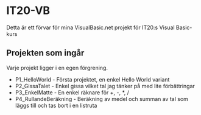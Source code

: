 # IT20-VB 

Detta är ett förvar för mina VisualBasic.net projekt för IT20:s Visual Basic-kurs

## Projekten som ingår

Varje projekt ligger i en egen förgrening.
* P1_HelloWorld - Första projektet, en enkel Hello World variant
* P2_GissaTalet - Enkel gissa vilket tal jag tänker på med lite förbättringar
* P3_EnkelMatte - En enkel räknare för +, -, *, /
* P4_RullandeBeräkning - Beräkning av medel och summan av tal som läggs till  och tas bort i en listruta